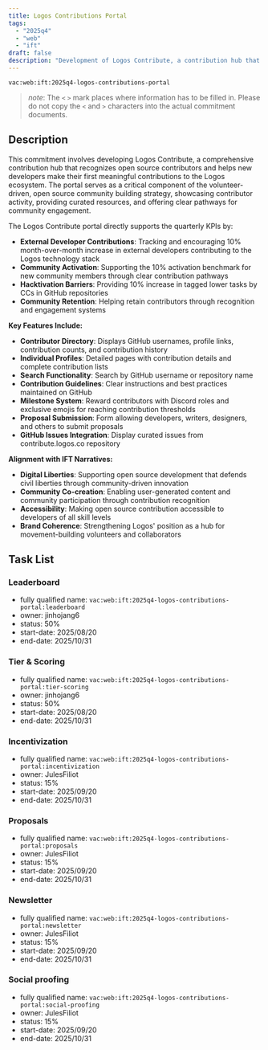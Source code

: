```yaml
---
title: Logos Contributions Portal
tags:
  - "2025q4"
  - "web"
  - "ift"
draft: false
description: "Development of Logos Contribute, a contribution hub that recognizes open source contributors and helps new developers make their first contributions to strengthen the Logos ecosystem."
---
```


`vac:web:ift:2025q4-logos-contributions-portal`

> *note*: The `<` `>` mark places where information has to be filled in. Please do not copy the `<` and `>` characters into the actual commitment documents.
## Description

This commitment involves developing Logos Contribute, a comprehensive contribution hub that recognizes open source contributors and helps new developers make their first meaningful contributions to the Logos ecosystem. The portal serves as a critical component of the volunteer-driven, open source community building strategy, showcasing contributor activity, providing curated resources, and offering clear pathways for community engagement.

The Logos Contribute portal directly supports the quarterly KPIs by:
- **External Developer Contributions**: Tracking and encouraging 10% month-over-month increase in external developers contributing to the Logos technology stack
- **Community Activation**: Supporting the 10% activation benchmark for new community members through clear contribution pathways
- **Hacktivation Barriers**: Providing 10% increase in tagged lower tasks by CCs in GitHub repositories
- **Community Retention**: Helping retain contributors through recognition and engagement systems

**Key Features Include:**
- **Contributor Directory**: Displays GitHub usernames, profile links, contribution counts, and contribution history
- **Individual Profiles**: Detailed pages with contribution details and complete contribution lists
- **Search Functionality**: Search by GitHub username or repository name
- **Contribution Guidelines**: Clear instructions and best practices maintained on GitHub
- **Milestone System**: Reward contributors with Discord roles and exclusive emojis for reaching contribution thresholds
- **Proposal Submission**: Form allowing developers, writers, designers, and others to submit proposals
- **GitHub Issues Integration**: Display curated issues from contribute.logos.co repository

**Alignment with IFT Narratives:**
- **Digital Liberties**: Supporting open source development that defends civil liberties through community-driven innovation
- **Community Co-creation**: Enabling user-generated content and community participation through contribution recognition
- **Accessibility**: Making open source contribution accessible to developers of all skill levels
- **Brand Coherence**: Strengthening Logos' position as a hub for movement-building volunteers and collaborators


## Task List

### Leaderboard

* fully qualified name: `vac:web:ift:2025q4-logos-contributions-portal:leaderboard`
* owner: jinhojang6
* status: 50%
* start-date: 2025/08/20
* end-date: 2025/10/31


### Tier & Scoring

* fully qualified name: `vac:web:ift:2025q4-logos-contributions-portal:tier-scoring`
* owner: jinhojang6
* status: 50%
* start-date: 2025/08/20
* end-date: 2025/10/31


### Incentivization

* fully qualified name: `vac:web:ift:2025q4-logos-contributions-portal:incentivization`
* owner: JulesFiliot
* status: 15%
* start-date: 2025/09/20
* end-date: 2025/10/31


### Proposals

* fully qualified name: `vac:web:ift:2025q4-logos-contributions-portal:proposals`
* owner: JulesFiliot
* status: 15%
* start-date: 2025/09/20
* end-date: 2025/10/31


### Newsletter

* fully qualified name: `vac:web:ift:2025q4-logos-contributions-portal:newsletter`
* owner: JulesFiliot
* status: 15%
* start-date: 2025/09/20
* end-date: 2025/10/31


### Social proofing

* fully qualified name: `vac:web:ift:2025q4-logos-contributions-portal:social-proofing`
* owner: JulesFiliot
* status: 15%
* start-date: 2025/09/20
* end-date: 2025/10/31
